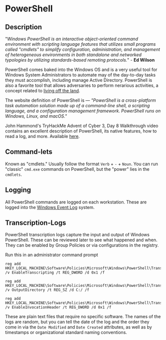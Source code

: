 # PowerShell
## Description
"*Windows PowerShell is an interactive object-oriented command environment with scripting language features that utilizes small programs called "cmdlets" to simplify configuration, administration, and management of heterogeneous environments in both standalone and networked typologies by utilizing standards-based remoting protocols.*" - **Ed Wilson**

PowerShell comes baked into the Windows OS and is a very useful tool for Windows System Administrators to automate may of the day-to-day tasks they must accomplish, including manage Active Directory. PowerShell is also a favorite tool that allows adversaries to perform nerarious activities, a concept related to [living off the land](../Post-Exploitation/Living%20off%20the%20Land%20(LOLBAS).md).

The website definition of PowerShell is &mdash; *"PowerShell is a cross-platform task automation solution made up of a command-line shell, a scripting language, and a configuration management framework. PowerShell runs on Windows, Linux, and macOS."*

John Hammond's TryHackMe Advent of Cyber 3, Day 8 Walkthrough video contains an excellent description of PowerShell, its native features, how to read a log, and more. Available [here](https://www.youtube.com/watch?v=oGX7vLtjbic). 

## Command-lets
Known as "cmdlets." Usually follow the format `Verb` + `-` + `Noun`. You can run "classic" `cmd.exe` commands on PowerShell, but the "power" lies in the `cmdlets`. 

## Logging
All PowerShell commands are logged on each workstation. These are logged into the [Windows Event Log](../../knowledge-base/concepts/windows_event_log.md) system.
## Transcription-Logs
PowerShell transcription logs capture the input and output of Windows PowerShell. These can be reviewed later to see what happened and when. They can be enabled by Group Policies or via configurations in the registry. 

Run this in an administrator command prompt 
```
reg add HKEY_LOCAL_MACHINE\Software\Policies\Microsoft\Windows\PowerShell\Transcription /v EnableTranscripting /t REG_DWORD /d 0x1 /f

reg add HKEY_LOCAL_MACHINE\Software\Policies\Microsoft\Windows\PowerShell\Transcription /v OutputDirectory /t REG_SZ /d C:/ /f

reg add HKEY_LOCAL_MACHINE\Software\Policies\Microsoft\Windows\PowerShell\Transcription /v EnableInvocationHeader /t REG_DWORD /d 0x1 /f
```

These are plain text files that require no specific software. The names of the logs are random, but you can tell the date of the log and the order they come in via the `Date Modified` and `Date Created` attributes, as well as by timestamps or organizational standard naming conventions. 